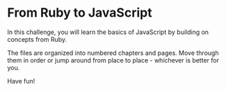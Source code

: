 # From Ruby to JavaScript

In this challenge, you will learn the basics of JavaScript by building on concepts from Ruby.

The files are organized into numbered chapters and pages. Move through them in order or jump around from place to place - whichever is better for you.

Have fun!
